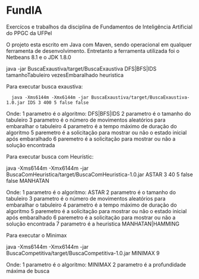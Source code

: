 # FundIA
Exercícos e trabalhos da disciplina de Fundamentos de Inteligência Artificial do PPGC da UFPel

O projeto esta escrito em Java com Maven, sendo operacional em qualquer ferramenta de desenvolvimento. Entretanto a 
ferramenta utilizada foi o Netbeans 8.1 e o JDK 1.8.0



java -jar BuscaExaustiva/target/BuscaExaustiva DFS|BFS|IDS tamanhoTabuleiro vezesEmbaralhado heuristica


Para executar busca exaustiva:

      java -Xms6144m -Xmx6144m -jar BuscaExaustiva/target/BuscaExaustiva-1.0.jar IDS 3 400 5 false false

Onde:
1 parametro é o algoritmo:  DFS|BFS|IDS
2 parametro é o tamanho do tabuleiro
3 parametro é o número de movimentos aleatórios para embaralhar o tabuleiro
4 parametro é a tempo máximo de duração do algoritmo
5 paremetro é a solicitação para mostrar ou não o estado inicial após embaralhado
6 paremetro é a solicitação para mostrar ou não a solução encontrada



Para executar busca com Heurístic:

java -Xms6144m -Xmx6144m -jar BuscaComHeuristica/target/BuscaComHeuristica-1.0.jar ASTAR 3 40 5 false false MANHATAN

Onde:
1 parametro é o algoritmo:  ASTAR
2 parametro é o tamanho do tabuleiro
3 parametro é o número de movimentos aleatórios para embaralhar o tabuleiro
4 parametro é a tempo máximo de duração do algoritmo
5 paremetro é a solicitação para mostrar ou não o estado inicial após embaralhado
6 paremetro é a solicitação para mostrar ou não a solução encontrada
7 parametro é a heuristica MANHATAN|HAMMING




Para executar o Minimax

java -Xms6144m -Xmx6144m -jar BuscaCompetitiva/target/BuscaCompetitiva-1.0.jar MINIMAX 9

Onde:
1 parametro é o algoritmo:  MINIMAX
2 parametro é a profundidade máxima de busca